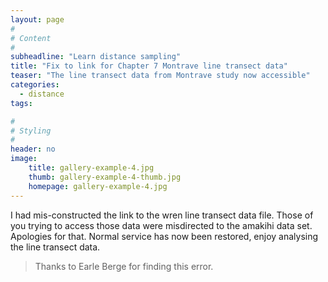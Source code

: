 ```yaml
---
layout: page
#
# Content
#
subheadline: "Learn distance sampling"
title: "Fix to link for Chapter 7 Montrave line transect data"
teaser: "The line transect data from Montrave study now accessible"
categories:
  - distance
tags:

#
# Styling
#
header: no
image:
    title: gallery-example-4.jpg
    thumb: gallery-example-4-thumb.jpg
    homepage: gallery-example-4.jpg
---
```


I had mis-constructed the link to the wren line transect data file.  Those of you trying to access those data were misdirected to the amakihi data set.  Apologies for that.  Normal service has now been restored, enjoy analysing the line transect data.

> Thanks to Earle Berge for finding this error.

	